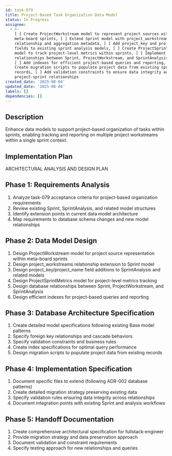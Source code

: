 ```yaml
---
id: task-079
title: Project-Based Task Organization Data Model
status: In Progress
assignee:
  - >-
    [ ] Create ProjectWorkstream model to represent project sources within
    meta-board sprints, [ ] Extend Sprint model with project_workstreams
    relationship and aggregation metadata, [ ] Add project_key and project_name
    fields to existing sprint analysis models, [ ] Create ProjectSprintMetrics
    model to track project-level metrics within sprints, [ ] Implement database
    relationships between Sprint, ProjectWorkstream, and SprintAnalysis models,
    [ ] Add indexes for efficient project-based queries and reporting, [ ]
    Create migration scripts to populate project data from existing sprint
    records, [ ] Add validation constraints to ensure data integrity across
    project-sprint relationships
created_date: '2025-08-04'
updated_date: '2025-08-04'
labels: []
dependencies: []
---
```


## Description

Enhance data models to support project-based organization of tasks within sprints, enabling tracking and reporting on multiple project workstreams within a single sprint context.

## Implementation Plan

ARCHITECTURAL ANALYSIS AND DESIGN PLAN

## Phase 1: Requirements Analysis
1. Analyze task-079 acceptance criteria for project-based organization requirements
2. Review existing Sprint, SprintAnalysis, and related model structures
3. Identify extension points in current data model architecture
4. Map requirements to database schema changes and new model relationships

## Phase 2: Data Model Design  
1. Design ProjectWorkstream model for project source representation within meta-board sprints
2. Design project_workstreams relationship extension to Sprint model
3. Design project_key/project_name field additions to SprintAnalysis and related models
4. Design ProjectSprintMetrics model for project-level metrics tracking
5. Design database relationships between Sprint, ProjectWorkstream, and SprintAnalysis
6. Design efficient indexes for project-based queries and reporting

## Phase 3: Database Architecture Specification
1. Create detailed model specifications following existing Base model patterns
2. Specify foreign key relationships and cascade behaviors
3. Specify validation constraints and business rules
4. Create index specifications for optimal query performance
5. Design migration scripts to populate project data from existing records

## Phase 4: Implementation Specification
1. Document specific files to extend (following ADR-002 database patterns)
2. Create detailed migration strategy preserving existing data
3. Specify validation rules ensuring data integrity across relationships
4. Document integration points with existing Sprint and analysis workflows

## Phase 5: Handoff Documentation
1. Create comprehensive architectural specification for fullstack-engineer
2. Provide migration strategy and data preservation approach
3. Document validation and constraint requirements
4. Specify testing approach for new relationships and queries
